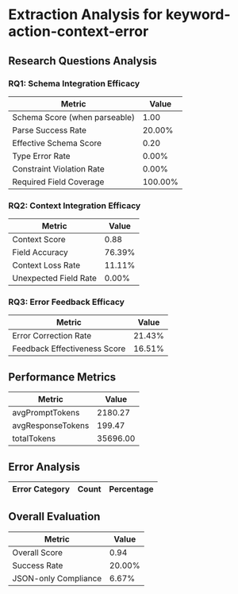 # Extraction Analysis for keyword-action-context-error

## Research Questions Analysis

### RQ1: Schema Integration Efficacy

| Metric | Value |
|--------|-------|
| Schema Score (when parseable) | 1.00 |
| Parse Success Rate | 20.00% |
| Effective Schema Score | 0.20 |
| Type Error Rate | 0.00% |
| Constraint Violation Rate | 0.00% |
| Required Field Coverage | 100.00% |

### RQ2: Context Integration Efficacy

| Metric | Value |
|--------|-------|
| Context Score | 0.88 |
| Field Accuracy | 76.39% |
| Context Loss Rate | 11.11% |
| Unexpected Field Rate | 0.00% |

### RQ3: Error Feedback Efficacy

| Metric | Value |
|--------|-------|
| Error Correction Rate | 21.43% |
| Feedback Effectiveness Score | 16.51% |

## Performance Metrics

| Metric | Value |
|--------|-------|
| avgPromptTokens | 2180.27 |
| avgResponseTokens | 199.47 |
| totalTokens | 35696.00 |

## Error Analysis

| Error Category | Count | Percentage |
|---------------|-------|------------|

## Overall Evaluation

| Metric | Value |
|--------|-------|
| Overall Score | 0.94 |
| Success Rate | 20.00% |
| JSON-only Compliance | 6.67% |
